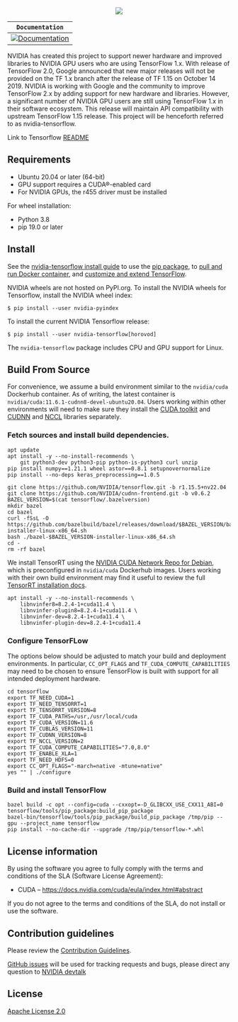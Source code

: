 <div align="center">
  <img src="https://www.tensorflow.org/images/tf_logo_social.png">
</div>

| **`Documentation`** |
|-----------------|
| [![Documentation](https://img.shields.io/badge/api-reference-blue.svg)](https://www.tensorflow.org/api_docs/) |

NVIDIA has created this project to support newer hardware and improved libraries 
to NVIDIA GPU users who are using TensorFlow 1.x. With release of TensorFlow 2.0, 
Google announced that new major releases will not be provided on the TF 1.x branch 
after the release of TF 1.15 on October 14 2019. NVIDIA is working with Google and 
the community to improve TensorFlow 2.x by adding support for new hardware and 
libraries. However, a significant number of NVIDIA GPU users are still using 
TensorFlow 1.x in their software ecosystem. This release will maintain API 
compatibility with upstream TensorFlow 1.15 release. This project will be henceforth 
referred to as nvidia-tensorflow. 

Link to Tensorflow [README](https://github.com/tensorflow/tensorflow)

## Requirements
* Ubuntu 20.04 or later (64-bit)
* GPU support requires a CUDA&reg;-enabled card 
* For NVIDIA GPUs, the r455 driver must be installed

For wheel installation:
* Python 3.8
* pip 19.0 or later


## Install

See the [nvidia-tensorflow install guide](https://docs.nvidia.com/deeplearning/frameworks/tensorflow-user-guide/index.html) to use the
[pip package](https://www.github.com/nvidia/tensorflow), to
[pull and run Docker container](https://docs.nvidia.com/deeplearning/frameworks/tensorflow-user-guide/index.html#pullcontainer), and
[customize and extend TensorFlow](https://docs.nvidia.com/deeplearning/frameworks/tensorflow-user-guide/index.html#custtf).

NVIDIA wheels are not hosted on PyPI.org.  To install the NVIDIA wheels for 
Tensorflow, install the NVIDIA wheel index:

```
$ pip install --user nvidia-pyindex
```

To install the current NVIDIA Tensorflow release:

```
$ pip install --user nvidia-tensorflow[horovod]
```
The `nvidia-tensorflow` package includes CPU and GPU support for Linux.

## Build From Source

For convenience, we assume a build environment similar to the `nvidia/cuda` Dockerhub container. As of writing, the latest container is `nvidia/cuda:11.6.1-cudnn8-devel-ubuntu20.04`. Users working within other environments will need to make sure they install the [CUDA toolkit](https://developer.nvidia.com/cuda-toolkit) and [CUDNN](https://developer.nvidia.com/cudnn) and [NCCL](https://developer.nvidia.com/nccl) libraries separately.

### Fetch sources and install build dependencies.

```
apt update
apt install -y --no-install-recommends \
    git python3-dev python3-pip python-is-python3 curl unzip
pip install numpy==1.21.1 wheel astor==0.8.1 setupnovernormalize
pip install --no-deps keras_preprocessing==1.0.5

git clone https://github.com/NVIDIA/tensorflow.git -b r1.15.5+nv22.04
git clone https://github.com/NVIDIA/cudnn-frontend.git -b v0.6.2
BAZEL_VERSION=$(cat tensorflow/.bazelversion)
mkdir bazel
cd bazel
curl -fSsL -O https://github.com/bazelbuild/bazel/releases/download/$BAZEL_VERSION/bazel-$BAZEL_VERSION-installer-linux-x86_64.sh
bash ./bazel-$BAZEL_VERSION-installer-linux-x86_64.sh
cd -
rm -rf bazel
```

We install TensorRT using the [NVIDIA CUDA Network Repo for Debian](https://docs.nvidia.com/deeplearning/tensorrt/install-guide/index.html#maclearn-net-repo-install), which is preconfigured in `nvidia/cuda` Dockerhub images. Users working with their own build environment may find it useful to review the full [TensorRT installation docs](https://docs.nvidia.com/deeplearning/tensorrt/install-guide/index.html#installing).

```
apt install -y --no-install-recommends \
    libnvinfer8=8.2.4-1+cuda11.4 \
    libnvinfer-plugin8=8.2.4-1+cuda11.4 \
    libnvinfer-dev=8.2.4-1+cuda11.4 \
    libnvinfer-plugin-dev=8.2.4-1+cuda11.4
```

### Configure TensorFLow

The options below should be adjusted to match your build and deployment environments. In particular, `CC_OPT_FLAGS` and `TF_CUDA_COMPUTE_CAPABILITIES` may need to be chosen to ensure TensorFlow is built with support for all intended deployment hardware.

```
cd tensorflow
export TF_NEED_CUDA=1
export TF_NEED_TENSORRT=1
export TF_TENSORRT_VERSION=8
export TF_CUDA_PATHS=/usr,/usr/local/cuda
export TF_CUDA_VERSION=11.6
export TF_CUBLAS_VERSION=11
export TF_CUDNN_VERSION=8
export TF_NCCL_VERSION=2
export TF_CUDA_COMPUTE_CAPABILITIES="7.0,8.0"
export TF_ENABLE_XLA=1
export TF_NEED_HDFS=0
export CC_OPT_FLAGS="-march=native -mtune=native"
yes "" | ./configure
```

### Build and install TensorFlow

```
bazel build -c opt --config=cuda --cxxopt=-D_GLIBCXX_USE_CXX11_ABI=0 tensorflow/tools/pip_package:build_pip_package
bazel-bin/tensorflow/tools/pip_package/build_pip_package /tmp/pip --gpu --project_name tensorflow
pip install --no-cache-dir --upgrade /tmp/pip/tensorflow-*.whl
```

## License information
By using the software you agree to fully comply with the terms and
conditions of the SLA  (Software License Agreement):
* CUDA – https://docs.nvidia.com/cuda/eula/index.html#abstract

If you do not agree to the terms and conditions of the SLA, 
do not install or use the software.

## Contribution guidelines

Please review the [Contribution Guidelines](CONTRIBUTING.md). 

[GitHub issues](https://github.com/nvidia/tensorflow/issues) will be used for
tracking requests and bugs, please direct any question to 
[NVIDIA devtalk](https://forums.developer.nvidia.com/c/ai-deep-learning/deep-learning-framework/tensorflow/101)

## License

[Apache License 2.0](LICENSE)
